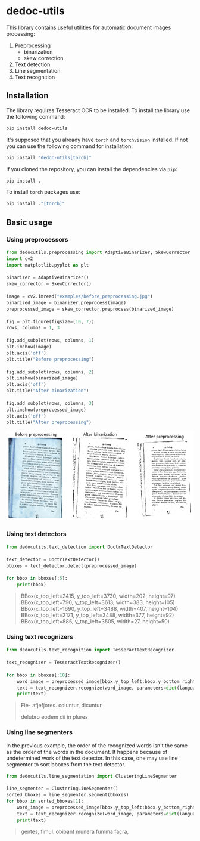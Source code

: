 # dedoc-utils

This library contains useful utilities for automatic document images processing:

1. Preprocessing
    * binarization
    * skew correction
2. Text detection
3. Line segmentation
4. Text recognition

## Installation

The library requires Tesseract OCR to be installed.
To install the library use the following command:

```bash
pip install dedoc-utils
```

It's supposed that you already have `torch` and `torchvision` installed.
If not you can use the following command for installation:

```bash
pip install "dedoc-utils[torch]"
```

If you cloned the repository, you can install the dependencies via `pip`:

```bash
pip install .
```

To install `torch` packages use:
```bash
pip install ."[torch]"
```

## Basic usage

### Using preprocessors

```python
from dedocutils.preprocessing import AdaptiveBinarizer, SkewCorrector
import cv2
import matplotlib.pyplot as plt

binarizer = AdaptiveBinarizer()
skew_corrector = SkewCorrector()

image = cv2.imread("examples/before_preprocessing.jpg")
binarized_image = binarizer.preprocess(image)
preprocessed_image = skew_corrector.preprocess(binarized_image)

fig = plt.figure(figsize=(10, 7))
rows, columns = 1, 3

fig.add_subplot(rows, columns, 1)
plt.imshow(image)
plt.axis('off')
plt.title("Before preprocessing")
  
fig.add_subplot(rows, columns, 2)
plt.imshow(binarized_image)
plt.axis('off')
plt.title("After binarization")

fig.add_subplot(rows, columns, 3)
plt.imshow(preprocessed_image)
plt.axis('off')
plt.title("After preprocessing")
```

![](examples/after_preprocessing.png)

### Using text detectors

```python
from dedocutils.text_detection import DoctrTextDetector

text_detector = DoctrTextDetector()
bboxes = text_detector.detect(preprocessed_image)

for bbox in bboxes[:5]:
    print(bbox)
```

> BBox(x_top_left=2415, y_top_left=3730, width=202, height=97)
> BBox(x_top_left=790, y_top_left=3613, width=383, height=105)
> BBox(x_top_left=1690, y_top_left=3488, width=407, height=104)
> BBox(x_top_left=2171, y_top_left=3488, width=377, height=92)
> BBox(x_top_left=885, y_top_left=3505, width=27, height=50)

### Using text recognizers

```python
from dedocutils.text_recognition import TesseractTextRecognizer

text_recognizer = TesseractTextRecognizer()

for bbox in bboxes[:10]:
    word_image = preprocessed_image[bbox.y_top_left:bbox.y_bottom_right, bbox.x_top_left:bbox.x_bottom_right]
    text = text_recognizer.recognize(word_image, parameters=dict(language="eng"))
    print(text)
```

> Fie-
> afjefjores.
> coluntur,
> dicuntur
> 
> delubro
> eodem
> dii
> in
> plures

### Using line segmenters

In the previous example, the order of the recognized words isn't the same 
as the order of the words in the document.
It happens because of undetermined work of the text detector.
In this case, one may use line segmenter to sort bboxes from the text detector.

```python
from dedocutils.line_segmentation import ClusteringLineSegmenter

line_segmenter = ClusteringLineSegmenter()
sorted_bboxes = line_segmenter.segment(bboxes)
for bbox in sorted_bboxes[1]:
    word_image = preprocessed_image[bbox.y_top_left:bbox.y_bottom_right, bbox.x_top_left:bbox.x_bottom_right]
    text = text_recognizer.recognize(word_image, parameters=dict(language="eng"))
    print(text)
```

> gentes,
> fimul.
> obibant
> munera
> fumma
> facra,
